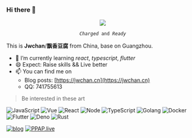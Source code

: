 ### Hi there 👋

<p align="center">
    <img src="https://i.loli.net/2020/07/09/6iBgu7A1coIsRzh.jpg"/>
</p>

<p align="center">
  <code><i>Charged</i> and <i>Ready</i></code>
</p>

This is **Jwchan**/**飘香豆腐** from China, base on Guangzhou.

- 🌱 I’m currently learning *react*, *typescript*, *flutter*
- 😄 Expect: Raise skills && Live better
- 📫 You can find me on 
  - Blog posts: [https://jwchan.cn](https://jwchan.cn)
  - QQ: 741755613

> Be interested in these art

![JavaScript](https://img.shields.io/badge/-JavaScript-F2AA24?style=flat-square&logo=JavaScript&logoColor=000)
![Vue](https://img.shields.io/badge/-Vue-4FC08D?style=flat-square&logo=Vue.js&logoColor=fff)
![React](https://img.shields.io/badge/-React-61DAFB?style=flat-square&logo=React&logoColor=000)
![Node](https://img.shields.io/badge/-Node-333?style=flat-square&logo=Node.js&logoColor=#689F63)
![TypeScript](https://img.shields.io/badge/-TypeScript-007ACC?style=flat-square&logo=TypeScript&logoColor=fff)
![Golang](https://img.shields.io/badge/-Golang-69D7E4?style=flat-square&logo=Go&logoColor=fff)
![Docker](https://img.shields.io/badge/-Docker-2496ED?style=flat-square&logo=Docker&logoColor=fff)
![Flutter](https://img.shields.io/badge/-Flutter-4577ff?style=flat-square&logo=Flutter&logoColor=fff)
![Deno](https://img.shields.io/badge/-Deno-2F363D?style=flat-square&logo=Deno&logoColor=fff)
![Rust](https://img.shields.io/badge/-Rust-D14836?style=flat-square&logo=Rust&logoColor=333)

[![blog](https://github-readme-stats.vercel.app/api/pin/?username=jwchan1996&repo=blog)](https://github.com/jwchan1996/blog)
[![PPAP.live](https://github-readme-stats.vercel.app/api/pin/?username=ppap6&repo=PPAP.live)](https://github.com/ppap6/PPAP.live)
